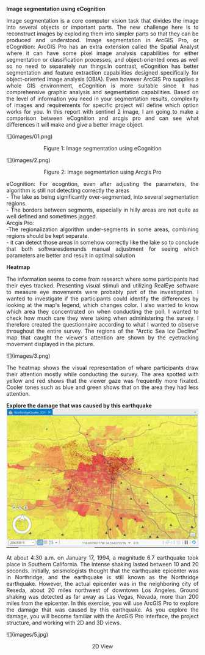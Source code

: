 **Image segmentation using eCognition**<br>
<p style="text-align: justify;">
Image segmentation is a core computer vision task that divides the image into several objects or important parts. The new challenge here is to reconstruct images by exploding them into simpler parts so that they can be produced and understood. Image segmentation in ArcGIS Pro, or eCognition: ArcGIS Pro has an extra extension called the Spatial Analyst where it can have some pixel image analysis capabilities for either segmentation or classification processes, and object-oriented ones as well so no need to separately run things.In contrast, eCognition has better segmentation and feature extraction capabilities designed specifically for object-oriented image analysis (OBIA). Even however ArcGIS Pro supplies a whole GIS environment, eCognition is more suitable since it has comprehensive graphic analysis and
segmentation capabilities. Based on the level of information you need in your segmentation results, complexity of images and requirements for specific project will define which option works for you. In this report with sentinel 2 image, I am going to make a comparison between eCognition and arcgis pro and can see what differences it will make and give a better image object.
</p>
![](images/01.png)

<p style="text-align: center;">
Figure 1: Image segmentation using eCognition
</p>
![](images/2.png)
<p style="text-align: center;">
Figure 2: Image segmentation using Arcgis Pro
</p>
<p style="text-align: justify;">
eCognition:
For ecogntion, even after adjusting the parameters, the algorithm is still not detecting correctly the areas<br>
- The lake as being significantly over-segmented, into several segmentation regions.<br>
- The borders between segments, especially in hilly areas are not quite as well defined and sometimes jagged.<br>
Arcgis Pro:<br>
-The regionalization algorithm under-segments in some areas, combining regions should be kept separate.<br>
- it can detect those areas in somehow correctly like the lake so to conclude that both softwaresdemands manual adjustment for seeing which parameters are better and result in optimal solution<br>
</p>

**Heatmap**<br>
<p style="text-align: justify;">
The information seems to come from research where some participants had their eyes tracked. Presenting visual stimuli and utilizing RealEye software to measure eye movements were probably part of the investigation. I wanted to investigate if the participants could identify the differences by looking at the map's legend, which changes color. I also wanted to know which area they concentrated on when conducting the poll. I wanted to check how much care they were taking when administering the survey. I therefore created the questionnaire according to what I wanted to observe throughout the entire survey. The regions of the "Arctic Sea Ice Decline" map that caught the viewer's attention are shown by the eyetracking movement displayed in the picture.
</p>
![](images/3.png)
<p style="text-align: justify;">
The heatmap shows the visual representation of whare participants draw their attention mostly while conducting the survey. The area spotted with yellow and red shows that the viewer gaze was frequently more fixated. Cooler tones such as blue and green shows that on the area they had less attention.
</p>

**Explore the damage that was caused by this earthquake**<br>
![](images/4.jpg)
<p style="text-align: justify;">
At about 4:30 a.m. on January 17, 1994, a magnitude 6.7 earthquake took place in Southern California. The intense shaking lasted between 10 and 20 seconds. Initially, seismologists thought that the earthquake epicenter was in Northridge, and the earthquake is still known as the Northridge earthquake. However, the actual epicenter was in the neighboring city of Reseda, about 20 miles northwest of downtown Los Angeles. Ground shaking was detected as far away as Las Vegas, Nevada, more than 200 miles from the epicenter. In this exercise, you will use ArcGIS Pro to explore the damage that was caused by this earthquake. As you explore the damage, you will become familiar with the ArcGIS Pro interface, the project structure, and working with 2D and 3D views.
</p>
![](images/5.jpg)
<p style="text-align: center;">
2D View
</p>









